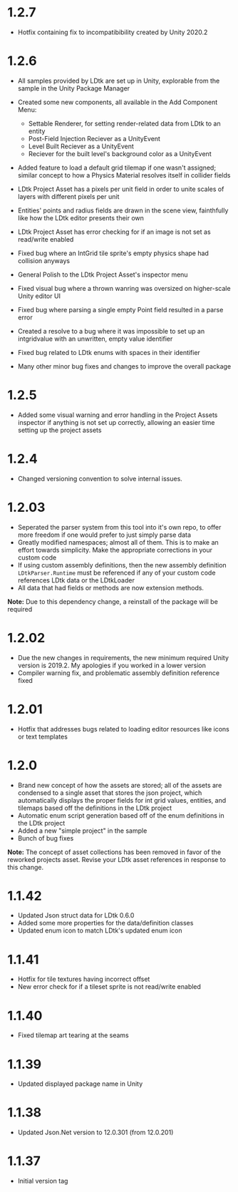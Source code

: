 # 1.2.7
- Hotfix containing fix to incompatibibility created by Unity 2020.2

# 1.2.6
- All samples provided by LDtk are set up in Unity, explorable from the sample in the Unity Package Manager
- Created some new components, all available in the Add Component Menu:
  - Settable Renderer, for setting render-related data from LDtk to an entity
  - Post-Field Injection Reciever as a UnityEvent
  - Level Built Reciever as a UnityEvent
  - Reciever for the built level's background color as a UnityEvent
- Added feature to load a default grid tilemap if one wasn't assigned; similar concept to how a Physics Material resolves itself in collider fields
- LDtk Project Asset has a pixels per unit field in order to unite scales of layers with different pixels per unit
- Entities' points and radius fields are drawn in the scene view, fainthfully like how the LDtk editor presents their own

- LDtk Project Asset has error checking for if an image is not set as read/write enabled
- Fixed bug where an IntGrid tile sprite's empty physics shape had collision anyways
- General Polish to the LDtk Project Asset's inspector menu
- Fixed visual bug where a thrown wanring was oversized on higher-scale Unity editor UI
- Fixed bug where parsing a single empty Point field resulted in a parse error
- Created a resolve to a bug where it was impossible to set up an intgridvalue with an unwritten, empty value identifier
- Fixed bug related to LDtk enums with spaces in their identifier
- Many other minor bug fixes and changes to improve the overall package

# 1.2.5
- Added some visual warning and error handling in the Project Assets inspector if anything is not set up correctly, allowing an easier time setting up the project assets

# 1.2.4
- Changed versioning convention to solve internal issues.

# 1.2.03
- Seperated the parser system from this tool into it's own repo, to offer more freedom if one would prefer to just simply parse data
- Greatly modified namespaces; almost all of them. This is to make an effort towards simplicity. Make the appropriate corrections in your custom code
- If using custom assembly definitions, then the new assembly definition `LDtkParser.Runtime` must be referenced if any of your custom code references LDtk data or the LDtkLoader
- All data that had fields or methods are now extension methods.

**Note:** Due to this dependency change, a reinstall of the package will be required

# 1.2.02
- Due the new changes in requirements, the new minimum required Unity version is 2019.2. My apologies if you worked in a lower version
- Compiler warning fix, and problematic assembly definition reference fixed

# 1.2.01
- Hotfix that addresses bugs related to loading editor resources like icons or text templates

# 1.2.0
- Brand new concept of how the assets are stored; all of the assets are condensed to a single asset that stores the json project, which automatically displays the proper fields for int grid values, entities, and tilemaps based off the definitions in the LDtk project
- Automatic enum script generation based off of the enum definitions in the LDtk project
- Added a new "simple project" in the sample
- Bunch of bug fixes

**Note:** The concept of asset collections has been removed in favor of the reworked projects asset. Revise your LDtk asset references in response to this change.

# 1.1.42
- Updated Json struct data for LDtk 0.6.0
- Added some more properties for the data/definition classes
- Updated enum icon to match LDtk's updated enum icon

# 1.1.41
- Hotfix for tile textures having incorrect offset
- New error check for if a tileset sprite is not read/write enabled

# 1.1.40
- Fixed tilemap art tearing at the seams

# 1.1.39
- Updated displayed package name in Unity

# 1.1.38
- Updated Json.Net version to 12.0.301 (from 12.0.201)

# 1.1.37
- Initial version tag

